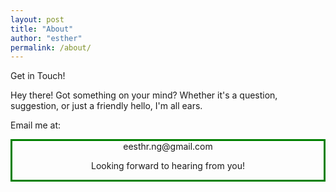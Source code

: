 ```yaml
---
layout: post
title: "About"
author: "esther"
permalink: /about/
---
```





Get in Touch!

Hey there! Got something on your mind? Whether it's a question, suggestion, or just a friendly hello, I'm all ears.

Email me at: 

<div style="text-align: center;border: 3px solid green;">
    eesthr.ng@gmail.com
<div>

Looking forward to hearing from you!